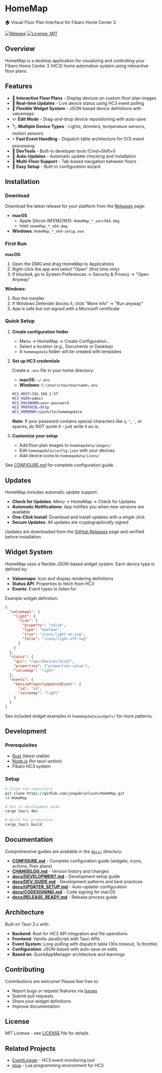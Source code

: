 # HomeMap

🏠 Visual Floor Plan Interface for Fibaro Home Center 3

[![Release](https://img.shields.io/github/v/release/jangabrielsson/HomeMap)](https://github.com/jangabrielsson/HomeMap/releases)
[![License: MIT](https://img.shields.io/badge/License-MIT-blue.svg)](LICENSE)

## Overview

HomeMap is a desktop application for visualizing and controlling your Fibaro Home Center 3 (HC3) home automation system using interactive floor plans.

## Features

- 📍 **Interactive Floor Plans** - Display devices on custom floor plan images
- 🔄 **Real-time Updates** - Live device status using HC3 event polling
- 🎨 **Flexible Widget System** - JSON-based device definitions with valuemaps
- ✏️ **Edit Mode** - Drag-and-drop device repositioning with auto-save
- 🏷️ **Multiple Device Types** - Lights, dimmers, temperature sensors, motion sensors
- ⚡ **Fast Event Handling** - Dispatch table architecture for O(1) event processing
- 🔧 **DevTools** - Built-in developer tools (Cmd+Shift+I)
- 🔄 **Auto-Updates** - Automatic update checking and installation
- 🎯 **Multi-Floor Support** - Tab-based navigation between floors
- 📁 **Easy Setup** - Built-in configuration wizard

## Installation

### Download

Download the latest release for your platform from the [Releases](https://github.com/jangabrielsson/HomeMap/releases) page:

- **macOS**
  - Apple Silicon (M1/M2/M3): `HomeMap_*_aarch64.dmg`
  - Intel: `HomeMap_*_x64.dmg`
- **Windows**: `HomeMap_*_x64-setup.exe`

### First Run

**macOS:**
1. Open the DMG and drag HomeMap to Applications
2. Right-click the app and select "Open" (first time only)
3. If blocked, go to System Preferences → Security & Privacy → "Open Anyway"

**Windows:**
1. Run the installer
2. If Windows Defender blocks it, click "More info" → "Run anyway"
3. App is safe but not signed with a Microsoft certificate

### Quick Setup

1. **Create configuration folder**
   - Menu → HomeMap → Create Configuration...
   - Select a location (e.g., Documents or Desktop)
   - A `homemapdata` folder will be created with templates

3. **Set up HC3 credentials**

   Create a `.env` file in your home directory:
   - **macOS**: `~/.env`
   - **Windows**: `C:\Users\YourUsername\.env`

   ```bash
   HC3_HOST=192.168.1.57
   HC3_USER=admin
   HC3_PASSWORD=your-password
   HC3_PROTOCOL=http
   HC3_HOMEMAP=/path/to/homemapdata
   ```

   **Note:** If your password contains special characters like `$`, `"`, `'`, or spaces, do NOT quote it - just write it as-is.

4. **Customize your setup**
   - Add floor plan images to `homemapdata/images/`
   - Edit `homemapdata/config.json` with your devices
   - Add device icons to `homemapdata/icons/`

See [CONFIGURE.md](CONFIGURE.md) for complete configuration guide.

## Updates

HomeMap includes automatic update support:

- **Check for Updates**: Menu → HomeMap → Check for Updates
- **Automatic Notifications**: App notifies you when new versions are available
- **One-Click Install**: Download and install updates with a single click
- **Secure Updates**: All updates are cryptographically signed

Updates are downloaded from the [GitHub Releases](https://github.com/jangabrielsson/HomeMap/releases) page and verified before installation.

## Widget System

HomeMap uses a flexible JSON-based widget system. Each device type is defined by:

- **Valuemaps**: Icon and display rendering definitions
- **Status API**: Properties to fetch from HC3
- **Events**: Event types to listen for

Example widget definition:

```json
{
  "valuemaps": {
    "light": {
      "icon": {
        "property": "value",
        "type": "boolean",
        "true": "icons/light-on.svg",
        "false": "icons/light-off.svg"
      }
    }
  },
  "status": {
    "api": "/api/devices/${id}",
    "properties": ["properties.value"],
    "valuemap": "light"
  },
  "events": {
    "DevicePropertyUpdatedEvent": {
      "id": "id",
      "valuemap": "light"
    }
  }
}
```

See included widget examples in `homemapdata/widgets/` for more patterns.

## Development

### Prerequisites

- [Rust](https://rustup.rs/) (latest stable)
- [Node.js](https://nodejs.org/) (for tauri-action)
- Fibaro HC3 system

### Setup

```bash
# Clone the repository
git clone https://github.com/jangabrielsson/HomeMap.git
cd HomeMap

# Run in development mode
cargo tauri dev

# Build for production
cargo tauri build
```

## Documentation

Comprehensive guides are available in the [`docs/`](docs/) directory:

- **[CONFIGURE.md](CONFIGURE.md)** - Complete configuration guide (widgets, icons, actions, floor plans)
- **[CHANGELOG.md](CHANGELOG.md)** - Version history and changes
- **[docs/DEVELOPMENT.md](docs/DEVELOPMENT.md)** - Development setup guide
- **[docs/DEV_GUIDE.md](docs/DEV_GUIDE.md)** - Development patterns and best practices
- **[docs/UPDATER_SETUP.md](docs/UPDATER_SETUP.md)** - Auto-updater configuration
- **[docs/CODESIGNING.md](docs/CODESIGNING.md)** - Code signing for macOS
- **[docs/RELEASE_READY.md](docs/RELEASE_READY.md)** - Release process guide

## Architecture

Built on Tauri 2.x with:

- **Backend**: Rust for HC3 API integration and file operations
- **Frontend**: Vanilla JavaScript with Tauri APIs
- **Event System**: Long-polling with dispatch table (30s timeout, 1s throttle)
- **Configuration**: JSON-based with auto-save on edits
- **Based on**: QuickAppManager architecture and learnings

## Contributing

Contributions are welcome! Please feel free to:

- Report bugs or request features via [Issues](https://github.com/jangabrielsson/HomeMap/issues)
- Submit pull requests
- Share your widget definitions
- Improve documentation

## License

MIT License - see [LICENSE](LICENSE) file for details.

## Related Projects

- [EventLogger](https://github.com/jangabrielsson/EventLogger) - HC3 event monitoring tool
- [plua](https://github.com/jangabrielsson/plua) - Lua programming environment for HC3
